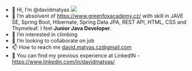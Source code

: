 - 👋 Hi, I’m @davidmatyas <a href="https://www.codewars.com/users/davidmatyas"><img src="https://www.codewars.com/users/davidmatyas/badges/micro"></a>
- 🌱 I’m absolvent of https://www.greenfoxacademy.cz/  with skill in JAVE SE, Spring Boot, Hibernate, Spring Data JPA, REST API, HTML, CSS and Thymeleaf. I feel **Junior Java Developer**.
- 👀 I’m interested in climbing 
- 💞️ I’m looking to collaborate on job
- 📫 How to reach me david.matyas.cz@gmail.com 
- 🧠 You can find my previous experience at LinkedIN - https://www.linkedin.com/in/davidmatyas/


<!---
davidmatyas/davidmatyas is a ✨ special ✨ repository because its `README.md` (this file) appears on your GitHub profile.
You can click the Preview link to take a look at your changes.
--->
